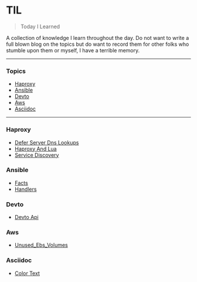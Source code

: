 # TIL

> Today I Learned

A collection of knowledge I learn throughout the day.  Do not want to write a full blown blog on the topics but do want to record them for other folks who stumble upon them or myself, I have a terrible memory.

---

### Topics

* [Haproxy](#haproxy)
* [Ansible](#ansible)
* [Devto](#devto)
* [Aws](#aws)
* [Asciidoc](#asciidoc)

---

### Haproxy
* [Defer Server Dns Lookups](./markdown/haproxy/defer-server-dns-lookups.md)
* [Haproxy And Lua](./markdown/haproxy/haproxy-and-lua.md)
* [Service Discovery](./markdown/haproxy/service-discovery.md)

### Ansible
* [Facts](./markdown/ansible/facts.md)
* [Handlers](./markdown/ansible/handlers.md)

### Devto
* [Devto Api](./markdown/devto/devto-api.md)

### Aws
* [Unused_Ebs_Volumes](./markdown/aws/unused_ebs_volumes.md)

### Asciidoc
* [Color Text](./markdown/asciidoc/color-text.md)

